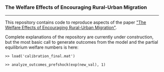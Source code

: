 ### The Welfare Effects of Encouraging Rural-Urban Migration

---
This repository contains code to reproduce aspects of the paper ["The Welfare Effects of Encouraging Rural-Urban Migration"]((http://www.waugheconomics.com/uploads/2/2/5/6/22563786/LMW.pdf)).

Complete explanations of the repository are currently under construction, but the most basic call to generate outcomes from the model and the partial equilibrium welfare numbers is here:

```
>> load('calibration_final.mat')

>> analyze_outcomes_prefshock(exp(new_val), 1)
```
